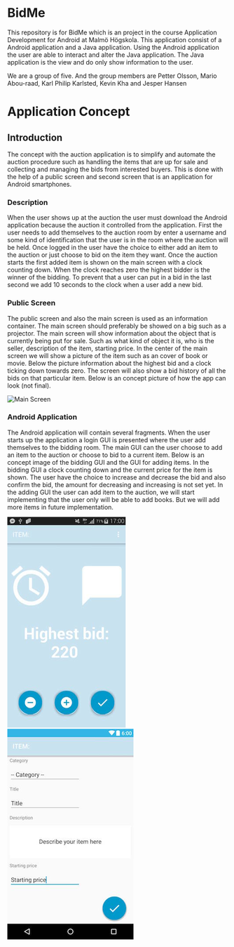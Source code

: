 # BidMe

This repository is for BidMe which is an project in the course Application Development for Android at Malmö Högskola.
This application consist of a Android application and a Java application. Using the Android application the user are able to interact and alter the Java application. The Java application is the view and do only show information to the user.

We are a group of five. And the group members are Petter Olsson, Mario Abou-raad, Karl Philip Karlsted, Kevin Kha and Jesper Hansen

# Application Concept

## Introduction
The concept with the auction application is to simplify and automate the auction procedure such as handling the items that are up for sale and collecting and managing the bids from interested buyers. This is done with the help of a public screen and second screen that is an application for Android smartphones.

### Description
When the user shows up at the auction the user must download the Android application because the auction it controlled from the application. First the user needs to add themselves to the auction room by enter a username and some kind of identification that the user is in the room where the auction will be held. Once logged in the user have the choice to either add an item to the auction or just choose to bid on the item they want. Once the auction starts the first added item is shown on the main screen with a clock counting down. When the clock reaches zero the highest bidder is the winner of the bidding. To prevent that a user can put in a bid in the last second we add 10 seconds to the clock when a user add a new bid.  

### Public Screen
The public screen and also the main screen is used as an information container. The main screen should preferably be showed on a big such as a projector. The main screen will show information about the object that is currently being put for sale. Such as what kind of object it is, who is the seller, description of the item, starting price. In the center of the main screen we will show a picture of the item such as an cover of book or movie. Below the picture information about the highest bid and a clock ticking down towards zero. The screen will also show a bid history of all the bids on that particular item.
Below is an concept picture of how the app can look (not final).

![Main Screen](https://github.com/FriendlyAppDA401A/AuctionApp/blob/master/images/mainScreen.jpg)

### Android Application 
The Android application will contain several fragments. When the user starts up the application a login GUI is presented where the user add themselves to the bidding room. The main GUI can the user choose to add an item to the auction or choose to bid to a current item. Below is an concept image of the bidding GUI and the GUI for adding items. In the bidding GUI a clock counting down and the current price for the item is shown. The user have the choice to increase and decrease the bid and also confirm the bid, the amount for decreasing and increasing is not set yet. In the adding GUI the user can add item to the auction, we will start implementing that the user only will be able to add books. But we will add more items in future implementation.

![Android Screen](https://github.com/FriendlyAppDA401A/BidMe/blob/master/images/highestBid.jpg)
![Android GUI for adding item](https://github.com/FriendlyAppDA401A/BidMe/blob/master/images/addItem.jpg)

   
